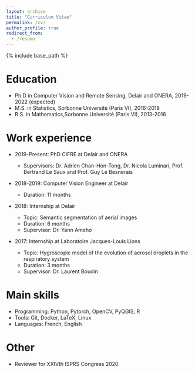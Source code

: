 ```yaml
---
layout: archive
title: "Curriculum Vitae"
permalink: /cv/
author_profile: true
redirect_from:
  - /resume
---
```


{% include base_path %}

Education
======
* Ph.D in Computer Vision and Remote Sensing, Delair and ONERA, 2019-2022 (expected)
* M.S. in Statistics, Sorbonne Université (Paris VI), 2016-2018
* B.S. in Mathematics,Sorbonne Université (Paris VI), 2013-2016


Work experience
======
* 2019-Present: PhD CIFRE at Delair and ONERA
  * Supervisors: Dr. Adrien Chan-Hon-Tong, Dr. Nicola Luminari, Prof. Bertrand Le Saux and Prof.  Guy Le Besnerais

* 2018-2019: Computer Vision Engineer at Delair
  * Duration: 11 months

* 2018: Internship at Delair
  * Topic: Semantic segmentation of aerial images
  * Duration: 6 months
  * Supervisor: Dr. Yann Ameho

* 2017: Internship at Laboratoire Jacques-Louis Lions
  * Topic: Hygroscopic model of the evolution of aerosol droplets in the respiratory system
  * Duration: 3 months
  * Supervisor: Dr. Laurent Boudin
  
Main skills
======
* Programming: Python, Pytorch, OpenCV, PyQGIS, R
* Tools: Git, Docker, LaTeX, Linux
* Languages: French, English

  
Other
======
* Reviewer for  XXIVth ISPRS Congress 2020
